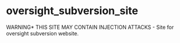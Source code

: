 # oversight_subversion_site
WARNING* THIS SITE MAY CONTAIN INJECTION ATTACKS - Site for oversight subversion website.
